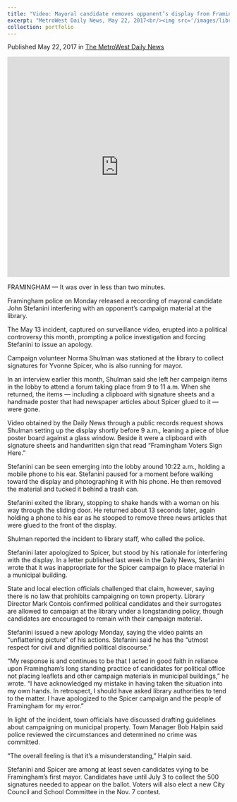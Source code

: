 ```yaml
---
title: "Video: Mayoral candidate removes opponent’s display from Framingham library"
excerpt: "MetroWest Daily News, May 22, 2017<br/><img src='/images/library_video.jpg'>"
collection: portfolio
---
```

Published May 22, 2017 in [The MetroWest Daily News](http://www.metrowestdailynews.com/news/20170522/video-shows-framingham-mayoral-candidate-removing-opponents-display)

<iframe src="https://www.facebook.com/plugins/video.php?href=https%3A%2F%2Fwww.facebook.com%2FMetroWestDailyNews%2Fvideos%2F1688458547848233%2F&show_text=1&width=560" width="100%" height="500" style="border:none;overflow:hidden" scrolling="no" frameborder="0" allowTransparency="true"></iframe>

FRAMINGHAM — It was over in less than two minutes.

Framingham police on Monday released a recording of mayoral candidate John Stefanini interfering with an opponent’s campaign material at the library.

The May 13 incident, captured on surveillance video, erupted into a political controversy this month, prompting a police investigation and forcing Stefanini to issue an apology.

Campaign volunteer Norma Shulman was stationed at the library to collect signatures for Yvonne Spicer, who is also running for mayor.

In an interview earlier this month, Shulman said she left her campaign items in the lobby to attend a forum taking place from 9 to 11 a.m. When she returned, the items — including a clipboard with signature sheets and a handmade poster that had newspaper articles about Spicer glued to it — were gone.

Video obtained by the Daily News through a public records request shows Shulman setting up the display shortly before 9 a.m., leaning a piece of blue poster board against a glass window. Beside it were a clipboard with signature sheets and handwritten sign that read “Framingham Voters Sign Here.”

Stefanini can be seen emerging into the lobby around 10:22 a.m., holding a mobile phone to his ear. Stefanini paused for a moment before walking toward the display and photographing it with his phone. He then removed the material and tucked it behind a trash can.

Stefanini exited the library, stopping to shake hands with a woman on his way through the sliding door. He returned about 13 seconds later, again holding a phone to his ear as he stooped to remove three news articles that were glued to the front of the display.

Shulman reported the incident to library staff, who called the police.


Stefanini later apologized to Spicer, but stood by his rationale for interfering with the display. In a letter published last week in the Daily News, Stefanini wrote that it was inappropriate for the Spicer campaign to place material in a municipal building.

State and local election officials challenged that claim, however, saying there is no law that prohibits campaigning on town property. Library Director Mark Contois confirmed political candidates and their surrogates are allowed to campaign at the library under a longstanding policy, though candidates are encouraged to remain with their campaign material.

Stefanini issued a new apology Monday, saying the video paints an “unflattering picture” of his actions. Stefanini said he has the “utmost respect for civil and dignified political discourse.”

“My response is and continues to be that I acted in good faith in reliance upon Framingham’s long standing practice of candidates for political office not placing leaflets and other campaign materials in municipal buildings,” he wrote. “I have acknowledged my mistake in having taken the situation into my own hands. In retrospect, I should have asked library authorities to tend to the matter. I have apologized to the Spicer campaign and the people of Framingham for my error.”

In light of the incident, town officials have discussed drafting guidelines about campaigning on municipal property. Town Manager Bob Halpin said police reviewed the circumstances and determined no crime was committed.

“The overall feeling is that it’s a misunderstanding,” Halpin said.

Stefanini and Spicer are among at least seven candidates vying to be Framingham’s first mayor. Candidates have until July 3 to collect the 500 signatures needed to appear on the ballot. Voters will also elect a new City Council and School Committee in the Nov. 7 contest.
